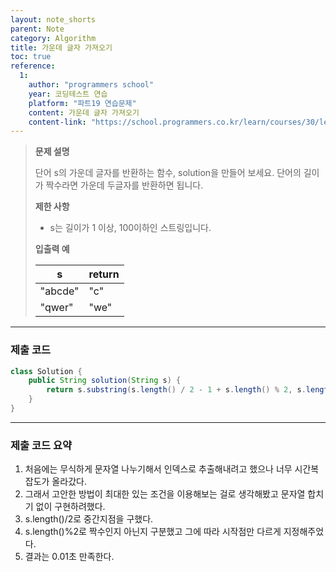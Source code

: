 ```yaml
---
layout: note_shorts
parent: Note
category: Algorithm
title: 가운데 글자 가져오기
toc: true
reference:
  1: 
    author: "programmers school"
    year: 코딩테스트 연습
    platform: "파트19 연습문제"
    content: 가운데 글자 가져오기
    content-link: "https://school.programmers.co.kr/learn/courses/30/lessons/12903"
---
```


> **문제 설명**
>
> 단어 s의 가운데 글자를 반환하는 함수, solution을 만들어 보세요. 단어의 길이가 짝수라면 가운데 두글자를 반환하면 됩니다.
>
> **제한 사항**
>
> - s는 길이가 1 이상, 100이하인 스트링입니다.
>
> **입출력 예**
>
> | **s** | **return** |
> | --- | --- |
> | "abcde" | "c" |
> | "qwer" | "we" |

---

### 제출 코드

```java
class Solution {
    public String solution(String s) {
        return s.substring(s.length() / 2 - 1 + s.length() % 2, s.length() / 2 + 1);
    }
}
```

---

### 제출 코드 요약

1. 처음에는 무식하게 문자열 나누기해서 인덱스로 추출해내려고 했으나 너무 시간복잡도가 올라갔다.
2. 그래서 고안한 방법이 최대한 있는 조건을 이용해보는 걸로 생각해봤고 문자열 합치기 없이 구현하려했다.
3. s.length()/2로 중간지점을 구했다.
4. s.length()%2로 짝수인지 아닌지 구분했고 그에 따라 시작점만 다르게 지정해주었다.
5. 결과는 0.01초 만족한다.